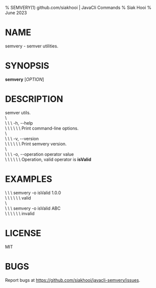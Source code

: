 % SEMVERY(1) github.com/siakhooi | JavaCli Commands
% Siak Hooi
% June 2023

# NAME
semvery - semver utilities.

# SYNOPSIS
**semvery** [*OPTION*]

# DESCRIPTION
semver utils.\
\ \
\ \ \ -h, --help\
\ \ \ \ \ \ Print command-line options.\
\ \
\ \ \ -v, --version\
\ \ \ \ \ \ Print semvery version.\
\ \
\ \ \ -o, --operation operator value\
\ \ \ \ \ \ Operation, valid operator is **isValid**

# EXAMPLES

\ \ \ semvery -o isValid 1.0.0\
\ \ \ \ \ \ valid\
\ \
\ \ \ semvery -o isValid ABC\
\ \ \ \ \ \ invalid

# LICENSE
MIT

# BUGS
Report bugs at https://github.com/siakhooi/javacli-semvery/issues.

